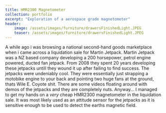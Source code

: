 ```yaml
---
title: HMR2300 Magnetometer
collection: portfolio
excerpt: "Exploration of a aerospace grade magnetometer"
header:
    image: /assets/images/furniture/drawersFinishedLight.JPEG
    teaser: /assets/images/furniture/drawersFinishedLight.JPEG
---
```


A while ago i was browsing a national second-hand goods marketplace when i came across a liquidation sale for Martin Jetpack. Martin Jetpack was a NZ based company developing a 200 horsepower, petrol engine powered, ducted fan jetpack. From 2008 they spent 20 years developing these jetpacks untill they wound it up after failing to find success. The jetpacks were undeniably cool. They were essentially just strapping a motobike engine to your back and pointing two huge fans at the ground, thats Wile E. Coyote shit. There are some videos floating around with demos of the jetpacks and they are completely nuts. 
Anyway... I managed to get my hands on a *very* cheap HMR2300 magnetometer in the liquidation sale.
It was most likely used as an attitude sensor for the jetpacks as it is sensitive enough to be used to detect the earths magnetic field.  